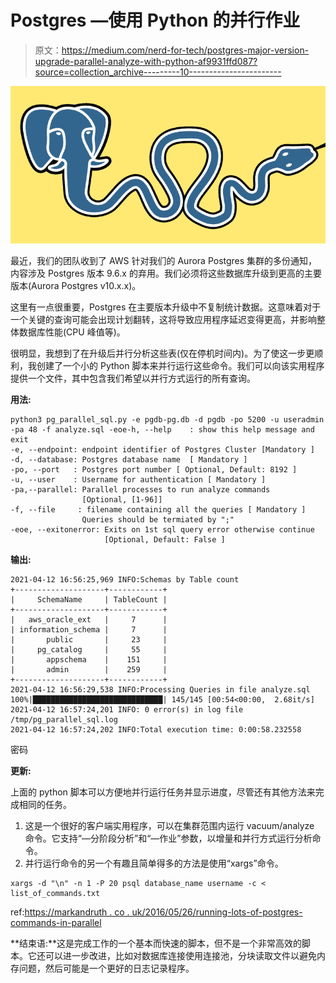 # Postgres —使用 Python 的并行作业

> 原文：<https://medium.com/nerd-for-tech/postgres-major-version-upgrade-parallel-analyze-with-python-af9931ffd087?source=collection_archive---------10----------------------->

![](img/dba4fa38dcff7f6106f1aafe62666ea1.png)

最近，我们的团队收到了 AWS 针对我们的 Aurora Postgres 集群的多份通知，内容涉及 Postgres 版本 9.6.x 的弃用。我们必须将这些数据库升级到更高的主要版本(Aurora Postgres v10.x.x)。

这里有一点很重要，Postgres 在主要版本升级中不复制统计数据。这意味着对于一个关键的查询可能会出现计划翻转，这将导致应用程序延迟变得更高，并影响整体数据库性能(CPU 峰值等)。

很明显，我想到了在升级后并行分析这些表(仅在停机时间内)。为了使这一步更顺利，我创建了一个小的 Python 脚本来并行运行这些命令。我们可以向该实用程序提供一个文件，其中包含我们希望以并行方式运行的所有查询。

**用法:**

```
python3 pg_parallel_sql.py -e pgdb-pg.db -d pgdb -po 5200 -u useradmin -pa 48 -f analyze.sql -eoe-h, --help    : show this help message and exit                      
-e, --endpoint: endpoint identifier of Postgres Cluster [Mandatory ]   
-d, --database: Postgres database name  [ Mandatory ]                      
-po, --port   : Postgres port number [ Optional, Default: 8192 ]    
-u, --user    : Username for authentication [ Mandatory ]                 
-pa,--parallel: Parallel processes to run analyze commands
                [Optional, [1-96]]      
-f, --file     : filename containing all the queries [ Mandatory ]      
                Queries should be termiated by ";"                     
-eoe, --exitonerror: Exits on 1st sql query error otherwise continue     
                     [Optional, Default: False ]
```

**输出:**

```
2021-04-12 16:56:25,969 INFO:Schemas by Table count
+--------------------+------------+
|     SchemaName     | TableCount |
+--------------------+------------+
|   aws_oracle_ext   |     7      |
| information_schema |     7      |
|       public       |     23     |
|     pg_catalog     |     55     |
|       appschema    |    151     |
|       admin        |    259     |
+--------------------+------------+
2021-04-12 16:56:29,538 INFO:Processing Queries in file analyze.sql
100%|█████████████████████████████| 145/145 [00:54<00:00,  2.68it/s]
2021-04-12 16:57:24,201 INFO: 0 error(s) in log file /tmp/pg_parallel_sql.log
2021-04-12 16:57:24,202 INFO:Total execution time: 0:00:58.232558
```

密码

**更新:**

上面的 python 脚本可以方便地并行运行任务并显示进度，尽管还有其他方法来完成相同的任务。

1.  这是一个很好的客户端实用程序，可以在集群范围内运行 vacuum/analyze 命令。它支持“—分阶段分析”和“—作业”参数，以增量和并行方式运行分析命令。
2.  并行运行命令的另一个有趣且简单得多的方法是使用“xargs”命令。

```
xargs -d "\n" -n 1 -P 20 psql database_name username -c < list_of_commands.txt
```

ref:[https://markandruth . co . uk/2016/05/26/running-lots-of-postgres-commands-in-parallel](https://markandruth.co.uk/2016/05/26/running-lots-of-postgres-commands-in-parallel)

**结束语:**这是完成工作的一个基本而快速的脚本，但不是一个非常高效的脚本。它还可以进一步改进，比如对数据库连接使用连接池，分块读取文件以避免内存问题，然后可能是一个更好的日志记录程序。